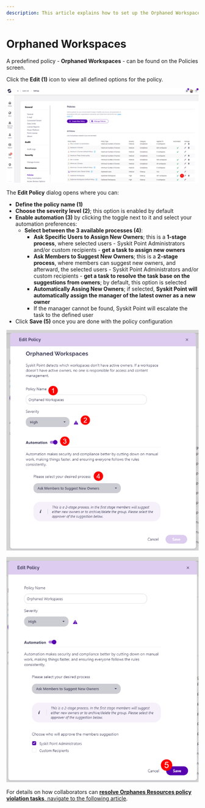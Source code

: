 ```yaml
---
description: This article explains how to set up the Orphaned Workspaces policy in Syskit Point.
---
```


# Orphaned Workspaces

A predefined policy - **Orphaned Workspaces** - can be found on the Policies screen. 

Click the **Edit (1)** icon to view all defined options for the policy. 

![Orphaned Workspaces - Edit Policy](../../.gitbook/assets/set_up_automated_workflows-orphaned_edit.png)

The **Edit Policy** dialog opens where you can:
* **Define the policy name (1)**
* **Choose the severity level (2)**; this option is enabled by default
* **Enable automation (3)** by clicking the toggle next to it and select your automation preferences:
  * **Select between the 3 available processes (4)**:
     * **Ask Specific Users to Assign New Owners**; this is a **1-stage process**, where selected users - Syskit Point Administrators and/or custom recipients - **get a task to assign new owners**
     * **Ask Members to Suggest New Owners**; this is a **2-stage process**, where members can suggest new owners, and afterward, the selected users - Syskit Point Administrators and/or custom recipients - **get a task to resolve the task base on the suggestions from owners**; by default, this option is selected
     * **Automatically Assing New Owners**; if selected, **Syskit Point will automatically assign the manager of the latest owner as a new owner**
      * If the manager cannot be found, Syskit Point will escalate the task to the defined user
 * Click **Save (5)** once you are done with the policy configuration 

![Edit Policy Dialog](../../.gitbook/assets/set_up_automated_workflows-orphaned_dialog.png)

![Edit Policy Dialog](../../.gitbook/assets/set_up_automated_workflows-orphaned_dialog-automation.png)


For details on how collaborators can [**resolve Orphanes Resources policy violation tasks**, navigate to the following article](../../point-collaborators/resolve-governance-tasks/orphaned-resources.md).